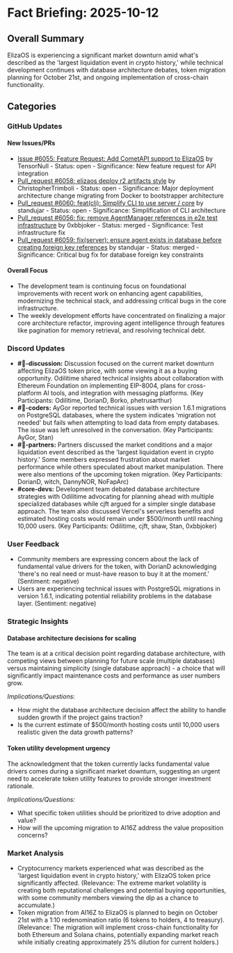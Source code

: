 # Fact Briefing: 2025-10-12

## Overall Summary
ElizaOS is experiencing a significant market downturn amid what's described as the 'largest liquidation event in crypto history,' while technical development continues with database architecture debates, token migration planning for October 21st, and ongoing implementation of cross-chain functionality.

## Categories

### GitHub Updates

#### New Issues/PRs
- [Issue #6055: Feature Request: Add CometAPI support to ElizaOS](https://github.com/elizaOS/eliza/issues/6055) by TensorNull - Status: open - Significance: New feature request for API integration
- [Pull_request #6058: elizaos deploy r2 artifacts style](https://github.com/elizaOS/eliza/pull/6058) by ChristopherTrimboli - Status: open - Significance: Major deployment architecture change migrating from Docker to bootstrapper architecture
- [Pull_request #6060: feat(cli): Simplify CLI to use server / core](https://github.com/elizaOS/eliza/pull/6060) by standujar - Status: open - Significance: Simplification of CLI architecture
- [Pull_request #6056: fix: remove AgentManager references in e2e test infrastructure](#) by 0xbbjoker - Status: merged - Significance: Test infrastructure fix
- [Pull_request #6059: fix(server): ensure agent exists in database before creating foreign key references](#) by standujar - Status: merged - Significance: Critical bug fix for database foreign key constraints

#### Overall Focus
- The development team is continuing focus on foundational improvements with recent work on enhancing agent capabilities, modernizing the technical stack, and addressing critical bugs in the core infrastructure.
- The weekly development efforts have concentrated on finalizing a major core architecture refactor, improving agent intelligence through features like pagination for memory retrieval, and resolving technical debt.

### Discord Updates
- **#💬-discussion:** Discussion focused on the current market downturn affecting ElizaOS token price, with some viewing it as a buying opportunity. Odilitime shared technical insights about collaboration with Ethereum Foundation on implementing EIP-8004, plans for cross-platform AI tools, and integration with messaging platforms. (Key Participants: Odilitime, DorianD, Borko, phetrusarthur)
- **#💬-coders:** AyGor reported technical issues with version 1.6.1 migrations on PostgreSQL databases, where the system indicates 'migration not needed' but fails when attempting to load data from empty databases. The issue was left unresolved in the conversation. (Key Participants: AyGor, Stan)
- **#🥇-partners:** Partners discussed the market conditions and a major liquidation event described as the 'largest liquidation event in crypto history.' Some members expressed frustration about market performance while others speculated about market manipulation. There were also mentions of the upcoming token migration. (Key Participants: DorianD, witch, DannyNOR, NoFapArc)
- **#core-devs:** Development team debated database architecture strategies with Odilitime advocating for planning ahead with multiple specialized databases while cjft argued for a simpler single database approach. The team also discussed Vercel's serverless benefits and estimated hosting costs would remain under $500/month until reaching 10,000 users. (Key Participants: Odilitime, cjft, shaw, Stan, 0xbbjoker)

### User Feedback
- Community members are expressing concern about the lack of fundamental value drivers for the token, with DorianD acknowledging 'there's no real need or must-have reason to buy it at the moment.' (Sentiment: negative)
- Users are experiencing technical issues with PostgreSQL migrations in version 1.6.1, indicating potential reliability problems in the database layer. (Sentiment: negative)

### Strategic Insights

#### Database architecture decisions for scaling
The team is at a critical decision point regarding database architecture, with competing views between planning for future scale (multiple databases) versus maintaining simplicity (single database approach) - a choice that will significantly impact maintenance costs and performance as user numbers grow.

*Implications/Questions:*
  - How might the database architecture decision affect the ability to handle sudden growth if the project gains traction?
  - Is the current estimate of $500/month hosting costs until 10,000 users realistic given the data growth patterns?

#### Token utility development urgency
The acknowledgment that the token currently lacks fundamental value drivers comes during a significant market downturn, suggesting an urgent need to accelerate token utility features to provide stronger investment rationale.

*Implications/Questions:*
  - What specific token utilities should be prioritized to drive adoption and value?
  - How will the upcoming migration to AI16Z address the value proposition concerns?

### Market Analysis
- Cryptocurrency markets experienced what was described as the 'largest liquidation event in crypto history,' with ElizaOS token price significantly affected. (Relevance: The extreme market volatility is creating both reputational challenges and potential buying opportunities, with some community members viewing the dip as a chance to accumulate.)
- Token migration from AI16Z to ElizaOS is planned to begin on October 21st with a 1:10 redenomination ratio (6 tokens to holders, 4 to treasury). (Relevance: The migration will implement cross-chain functionality for both Ethereum and Solana chains, potentially expanding market reach while initially creating approximately 25% dilution for current holders.)